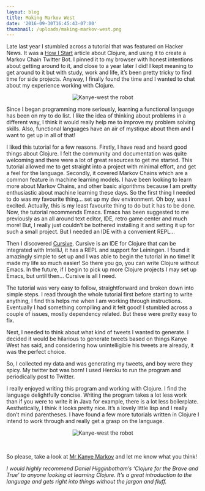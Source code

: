 ```yaml
---
layout: blog
title: Making Markov West
date: '2016-09-30T16:45:43-07:00'
thumbnail: /uploads/making-markov-west.png
---
```

Late last year I stumbled across a tutorial that was featured on Hacker News. It was a [How I Start](http://howistart.org/posts/clojure/1/) article about Clojure, and using it to create a Markov Chain Twitter Bot. I pinned it to my browser with honest intentions about getting around to it, and close to a year later I did! I kept meaning to get around to it but with study, work and life, it’s been pretty tricky to find time for side projects. Anyway, I finally found the time and I wanted to chat about my experience working with Clojure.

<div style="text-align:center">

![Kanye-west the robot](/uploads/kanye-markov.png)

</div>

Since I began programming more seriously, learning a functional language has been on my to do list. I like the idea of thinking about problems in a different way, I think it would really help me to improve my problem solving skills. Also, functional languages have an air of mystique about them and I want to get up in all of that!

I liked this tutorial for a few reasons. Firstly, I have read and heard good things about Clojure. I felt the community and documentation was quite welcoming and there were a lot of great resources to get me started. This tutorial allowed me to get straight into a project with minimal effort, and get a feel for the language. Secondly, it covered Markov Chains which are a common feature in machine learning models. I have been looking to learn more about Markov Chains, and other basic algorithms because I am pretty enthusiastic about machine learning these days. So the first thing I needed to do was my favourite thing… set up my dev environment. Oh boy, was I excited. Actually, this is my least favourite thing to do but it has to be done. Now, the tutorial recommends Emacs. Emacs has been suggested to me previously as an all around text editor, IDE, retro game center and much more! But, I really just couldn’t be bothered installing it and setting it up for such a small project. But I needed an IDE with a convenient REPL… 

Then I discovered [Cursive](https://cursive-ide.com). Cursive is an IDE for Clojure that can be integrated with IntelliJ, it has a REPL and support for Leiningen. I found it amazingly simple to set up and I was able to begin the tutorial in no time! It made my life so much easier! So there you go, you can write Clojure without Emacs. In the future, if I begin to pick up more Clojure projects I may set up Emacs, but until then… Cursive is all I need. 

The tutorial was very easy to follow, straightforward and broken down into simple steps. I read through the whole tutorial first before starting to write anything, I find this helps me when I am working through instructions. Eventually I had something compiling and it felt good! I stumbled across a couple of issues, mostly dependency related. But these were pretty easy to fix. 

Next, I needed to think about what kind of tweets I wanted to generate. I decided it would be hilarious to generate tweets based on things Kanye West has said, and considering how unintelligible his tweets are already, it was the perfect choice.

So, I collected my data and was generating my tweets, and boy were they spicy. My twitter bot was born! I used Heroku to run the program and periodically post to Twitter. 

I really enjoyed writing this program and working with Clojure. I find the language delightfully concise. Writing the program takes a lot less work than if you were to write it in Java for example, there is a lot less boilerplate. Aesthetically, I think it looks pretty nice. It’s a lovely little lisp and I really don’t mind parentheses. I have found a few more tutorials written in Clojure I intend to work through and really get a grasp on the language.

<div style="text-align:center">

![Kanye-west the robot](/uploads/kanye-chain.png)

</div>

</br>

So please, take a look at [Mr Kanye Markov](https://twitter.com/Kanye_Markov) and let me know what you think!

_I would highly recommend Daniel Higginbotham’s ‘Clojure for the Brave and True’ to anyone looking at learning Clojure. It’s a great introduction to the language and gets right into things without the jargon and fluff._
